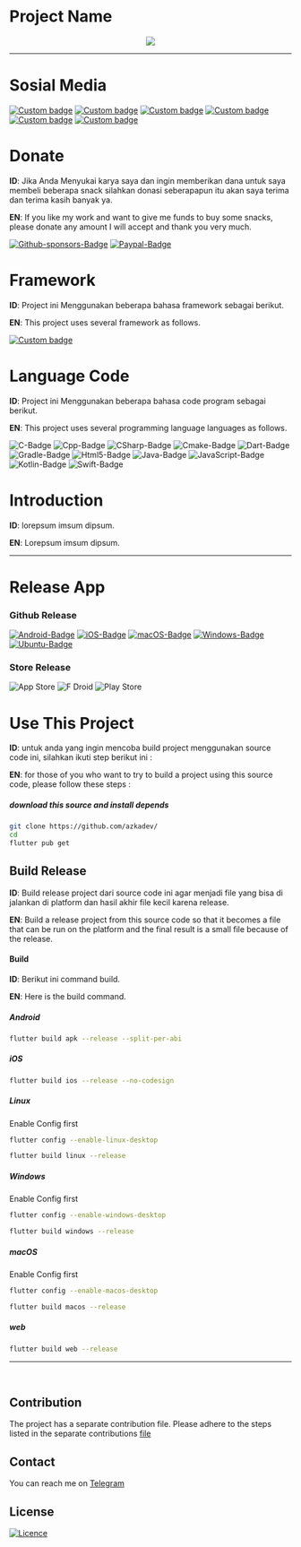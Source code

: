 # Project Name

<p align="center">
  <img src="/assets/icons/logo.png" />
</p>

---

# Sosial Media

[![Custom badge](https://img.shields.io/badge/youtube-%23FF0000.svg?&style=for-the-badge&logo=youtube&logoColor=white)](https://www.youtube.com/user/azkadev/)
[![Custom badge](https://img.shields.io/badge/instagram-%23E4405F.svg?&style=for-the-badge&logo=instagram&logoColor=white)](https://www.instagram.com/azkadev/)
[![Custom badge](https://img.shields.io/badge/twitter-%231DA1F2.svg?&style=for-the-badge&logo=twitter&logoColor=white)](https://twitter.com/azkadev/)
[![Custom badge](https://img.shields.io/badge/Telegram-2CA5E0?style=for-the-badge&logo=telegram&logoColor=white)](https://t.me/azkadev)
[![Custom badge](https://img.shields.io/badge/Website-FF7139?style=for-the-badge&logo=Firefox-Browser&logoColor=white)](https://azkadev.com/)
[![Custom badge](https://img.shields.io/badge/GitHub-100000?style=for-the-badge&logo=github&logoColor=white)](https://github.com/azkadev)


# Donate

**ID**: Jika Anda Menyukai karya saya dan ingin memberikan dana untuk saya membeli beberapa snack silahkan donasi seberapapun itu akan saya terima dan terima kasih banyak ya.

**EN**: If you like my work and want to give me funds to buy some snacks, please donate any amount I will accept and thank you very much.

[![Github-sponsors-Badge](https://img.shields.io/badge/sponsor-30363D?style=for-the-badge&logo=GitHub-Sponsors&logoColor=#EA4AAA)](https://www.paypal.com/paypalme/azkadev)
[![Paypal-Badge](https://img.shields.io/badge/paypal-%2300457C.svg?&style=for-the-badge&logo=paypal&logoColor=white)](https://www.paypal.com/paypalme/azkadev)


# Framework

**ID**: Project ini Menggunakan beberapa bahasa framework sebagai berikut.

**EN**: This project uses several framework as follows.

[![Custom badge](https://img.shields.io/badge/Flutter-02569B?style=for-the-badge&logo=flutter&logoColor=white)](https://flutter.dev)

# Language Code

**ID**: Project ini Menggunakan beberapa bahasa code program sebagai berikut.

**EN**: This project uses several programming language languages as follows.

![C-Badge](https://img.shields.io/badge/C-00599C?style=for-the-badge&logo=c&logoColor=white)
![Cpp-Badge](https://img.shields.io/badge/C%2B%2B-00599C?style=for-the-badge&logo=c%2B%2B&logoColor=white)
![CSharp-Badge](https://img.shields.io/badge/C%23-239120?style=for-the-badge&logo=c-sharp&logoColor=white)
![Cmake-Badge](https://img.shields.io/badge/CMake-%23008FBA.svg?style=for-the-badge&logo=cmake&logoColor=white)
![Dart-Badge](https://img.shields.io/badge/Dart-0175C2?style=for-the-badge&logo=dart&logoColor=white)
![Gradle-Badge](https://img.shields.io/badge/Gradle-02303A.svg?style=for-the-badge&logo=Gradle&logoColor=white)
![Html5-Badge](https://img.shields.io/badge/html5-%23E34F26.svg?style=for-the-badge&logo=html5&logoColor=white)
![Java-Badge](https://img.shields.io/badge/Java-ED8B00?style=for-the-badge&logo=java&logoColor=white)
![JavaScript-Badge](https://img.shields.io/badge/javascript-%23323330.svg?style=for-the-badge&logo=javascript&logoColor=%23F7DF1E)
![Kotlin-Badge](https://img.shields.io/badge/kotlin-%230095D5.svg?style=for-the-badge&logo=kotlin&logoColor=white)
![Swift-Badge](https://img.shields.io/badge/Swift-FA7343?style=for-the-badge&logo=swift&logoColor=white)

# Introduction

**ID**: lorepsum imsum dipsum.

**EN**: Lorepsum imsum dipsum.

---

# Release App
### Github Release
[![Android-Badge](https://img.shields.io/badge/Android-3DDC84?style=for-the-badge&logo=android&logoColor=white)](/releases)
[![iOS-Badge](https://img.shields.io/badge/iOS-000000?style=for-the-badge&logo=ios&logoColor=white)](/releases)
[![macOS-Badge](https://img.shields.io/badge/mac%20os-000000?style=for-the-badge&logo=macos&logoColor=F0F0F0)](/releases)
[![Windows-Badge](https://img.shields.io/badge/Windows-0078D6?style=for-the-badge&logo=windows&logoColor=white)](/releases)
[![Ubuntu-Badge](https://img.shields.io/badge/Ubuntu-E95420?style=for-the-badge&logo=ubuntu&logoColor=white)](/releases)

### Store Release

![App Store](https://img.shields.io/badge/App_Store-0D96F6?style=for-the-badge&logo=app-store&logoColor=white)
![F Droid](https://img.shields.io/badge/F_Droid-1976D2?style=for-the-badge&logo=f-droid&logoColor=white)
![Play Store](https://img.shields.io/badge/Google_Play-414141?style=for-the-badge&logo=google-play&logoColor=white)

# Use This Project

**ID**: untuk anda yang ingin mencoba build project menggunakan source code ini, silahkan ikuti step berikut ini :

**EN**: for those of you who want to try to build a project using this source code, please follow these steps :

##### download this source and install depends
```bash
git clone https://github.com/azkadev/
cd 
flutter pub get
```

## Build Release

**ID**: Build release project dari source code ini agar menjadi file yang bisa di jalankan di platform dan hasil akhir file kecil karena release.

**EN**: Build a release project from this source code so that it becomes a file that can be run on the platform and the final result is a small file because of the release.

#### Build
**ID**: Berikut ini command build.

**EN**: Here is the build command.

##### Android
```bash
flutter build apk --release --split-per-abi
```
##### iOS
```bash
flutter build ios --release --no-codesign
```
##### Linux

Enable Config first

```bash
flutter config --enable-linux-desktop
```

```bash
flutter build linux --release
```

##### Windows

Enable Config first

```bash
flutter config --enable-windows-desktop
```

```bash
flutter build windows --release
```

##### macOS
Enable Config first

```bash
flutter config --enable-macos-desktop
```

```bash
flutter build macos --release
```

##### web
```bash
flutter build web --release
```

---
<br>

## Contribution

The project has a separate contribution file. Please adhere to the steps listed in the separate contributions [file](./CONTRIBUTING.md)

## Contact

You can reach me on [Telegram](https://t.me/gibranalazka)

## License

[![Licence](https://img.shields.io/github/license/azkadev/markdown-badges?style=for-the-badge)](./LICENSE)
